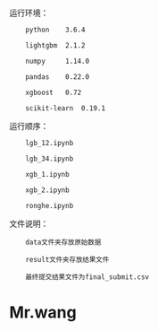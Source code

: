 # 
运行环境：
        
        python    3.6.4
        
        lightgbm  2.1.2
        
        numpy     1.14.0
        
        pandas    0.22.0
        
        xgboost   0.72
        
        scikit-learn  0.19.1
运行顺序：
        
        lgb_12.ipynb
        
        lgb_34.ipynb
        
        xgb_1.ipynb
        
        xgb_2.ipynb
        
        ronghe.ipynb
文件说明：
        
        data文件夹存放原始数据
        
        result文件夹存放结果文件
        
        最终提交结果文件为final_submit.csv
# Mr.wang
